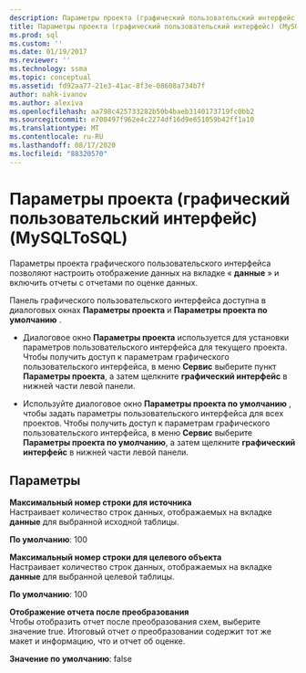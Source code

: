 ```yaml
---
description: Параметры проекта (графический пользовательский интерфейс) (MySQLToSQL)
title: Параметры проекта (графический пользовательский интерфейс) (MySQLToSQL) | Документация Майкрософт
ms.prod: sql
ms.custom: ''
ms.date: 01/19/2017
ms.reviewer: ''
ms.technology: ssma
ms.topic: conceptual
ms.assetid: fd92aa77-21e3-41ac-8f3e-08608a734b7f
author: nahk-ivanov
ms.author: alexiva
ms.openlocfilehash: aa798c425733282b50b4baeb3140173719fc0bb2
ms.sourcegitcommit: e700497f962e4c2274df16d9e651059b42ff1a10
ms.translationtype: MT
ms.contentlocale: ru-RU
ms.lasthandoff: 08/17/2020
ms.locfileid: "88320570"
---
```

# <a name="project-settings-gui--mysqltosql"></a>Параметры проекта (графический пользовательский интерфейс) (MySQLToSQL)
Параметры проекта графического пользовательского интерфейса позволяют настроить отображение данных на вкладке « **данные** » и включить отчеты с отчетами по оценке данных.  
  
Панель графического пользовательского интерфейса доступна в диалоговых окнах **Параметры проекта** и **Параметры проекта по умолчанию** .  
  
-   Диалоговое окно **Параметры проекта** используется для установки параметров пользовательского интерфейса для текущего проекта. Чтобы получить доступ к параметрам графического пользовательского интерфейса, в меню **Сервис** выберите пункт **Параметры проекта**, а затем щелкните **графический интерфейс** в нижней части левой панели.  
  
-   Используйте диалоговое окно **Параметры проекта по умолчанию** , чтобы задать параметры пользовательского интерфейса для всех проектов. Чтобы получить доступ к параметрам графического пользовательского интерфейса, в меню **Сервис** выберите **Параметры проекта по умолчанию**, а затем щелкните **графический интерфейс** в нижней части левой панели.  
  
## <a name="options"></a>Параметры  
**Максимальный номер строки для источника**  
Настраивает количество строк данных, отображаемых на вкладке **данные** для выбранной исходной таблицы.  
  
**По умолчанию**: 100  
  
**Максимальный номер строки для целевого объекта**  
Настраивает количество строк данных, отображаемых на вкладке **данные** для выбранной целевой таблицы.  
  
**По умолчанию**: 100  
  
**Отображение отчета после преобразования**  
Чтобы отобразить отчет после преобразования схем, выберите значение true. Итоговый отчет о преобразовании содержит тот же макет и информацию, что и отчет об оценке.  
  
**Значение по умолчанию**: false  
  
